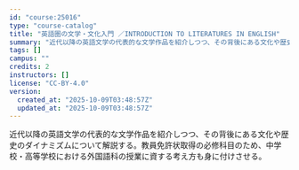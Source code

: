 ```yaml
---
id: "course:25016"
type: "course-catalog"
title: "英語圏の文学・文化入門 ／INTRODUCTION TO LITERATURES IN ENGLISH"
summary: "近代以降の英語文学の代表的な文学作品を紹介しつつ、その背後にある文化や歴史のダイナミズムについて解説する。教員免許状取得の必修科目のため、中学校・高等学校における外国語科の授業に資する考え方も身に付けさせる。"
tags: []
campus: ""
credits: 2
instructors: []
license: "CC-BY-4.0"
version:
  created_at: "2025-10-09T03:48:57Z"
  updated_at: "2025-10-09T03:48:57Z"
---
```

近代以降の英語文学の代表的な文学作品を紹介しつつ、その背後にある文化や歴史のダイナミズムについて解説する。教員免許状取得の必修科目のため、中学校・高等学校における外国語科の授業に資する考え方も身に付けさせる。
